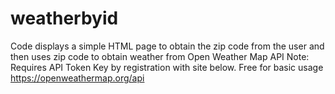 # weatherbyid
Code displays a simple HTML page to obtain the zip code from the user and then uses zip code to obtain weather from Open Weather Map API
Note: Requires API Token Key by registration with site below. Free for basic usage
https://openweathermap.org/api
